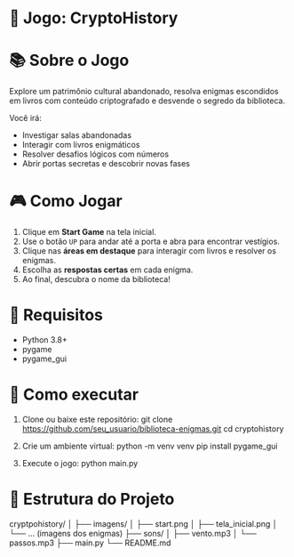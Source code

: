# 🏣 Jogo: CryptoHistory

# 📚 Sobre o Jogo

Explore um patrimônio cultural abandonado, resolva enigmas escondidos em livros com conteúdo criptografado e desvende o segredo da biblioteca.

Você irá:

- Investigar salas abandonadas
- Interagir com livros enigmáticos
- Resolver desafios lógicos com números
- Abrir portas secretas e descobrir novas fases

# 🎮 Como Jogar

1. Clique em **Start Game** na tela inicial.
2. Use o botão `UP` para andar até a porta e abra para encontrar vestígios.
3. Clique nas **áreas em destaque** para interagir com livros e resolver os enigmas.
4. Escolha as **respostas certas** em cada enigma.
5. Ao final, descubra o nome da biblioteca!

# 📌 Requisitos

- Python 3.8+
- pygame
- pygame\_gui

# 🚀 Como executar

1. Clone ou baixe este repositório:
   git clone https://github.com/seu_usuario/biblioteca-enigmas.git
   cd cryptohistory

2. Crie um ambiente virtual:
   python -m venv venv
   pip install pygame_gui

3. Execute o jogo:
   python main.py

# 📁 Estrutura do Projeto

cryptpohistory/
│
├── imagens/
│   ├── start.png
│   ├── tela_inicial.png
│   └── ... (imagens dos enigmas)
├── sons/
│   ├── vento.mp3
│   └── passos.mp3
├── main.py
└── README.md

